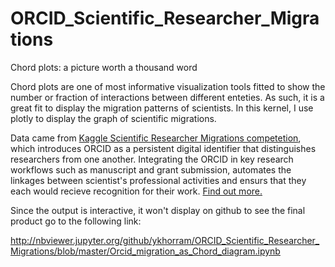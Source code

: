 # ORCID_Scientific_Researcher_Migrations

Chord plots: a picture worth a thousand word

Chord plots are one of most informative visualization tools fitted to show the number or fraction of interactions between different enteties. As such, it is a great fit to display the migration patterns of scientists. In this kernel, I use plotly to display the graph of scientific migrations.

Data came from [Kaggle Scientific Researcher Migrations competetion](https://www.kaggle.com/jboysen/scientist-migrations),
which introduces ORCID as a persistent digital identifier that distinguishes researchers from one another. Integrating the ORCID in key research workflows such as manuscript and grant submission, automates the linkages between scientist's professional activities and ensurs that they each would recieve recognition for their work.
[Find out more.](https://orcid.org/about/what-is-orcid/mission)

Since the output is interactive, it won't display on github to see the final product go to the following link:

http://nbviewer.jupyter.org/github/ykhorram/ORCID_Scientific_Researcher_Migrations/blob/master/Orcid_migration_as_Chord_diagram.ipynb
